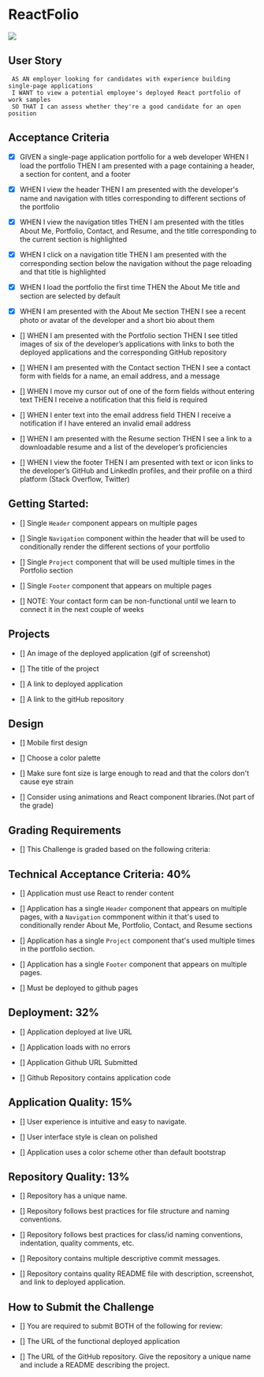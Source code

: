# ReactFolio

![](20-react-homework-demo-01.gif)

## User Story
     AS AN employer looking for candidates with experience building single-page applications
     I WANT to view a potential employee's deployed React portfolio of work samples
     SO THAT I can assess whether they're a good candidate for an open position



## Acceptance Criteria

- [x]    GIVEN a single-page application portfolio for a web developer
        WHEN I load the portfolio
        THEN I am presented with a page containing a header, a section for content, and a footer
   

- [x]    WHEN I view the header
        THEN I am presented with the developer's name and navigation with titles corresponding to different sections of the portfolio


- [x]    WHEN I view the navigation titles
        THEN I am presented with the titles About Me, Portfolio, Contact, and Resume, and the title corresponding to the current section is highlighted
   

- [x]    WHEN I click on a navigation title
        THEN I am presented with the corresponding section below the navigation without the page reloading and that title is highlighted


- [x]    WHEN I load the portfolio the first time
        THEN the About Me title and section are selected by default
 

- [x]    WHEN I am presented with the About Me section
        THEN I see a recent photo or avatar of the developer and a short bio about them


- []    WHEN I am presented with the Portfolio section
        THEN I see titled images of six of the developer’s applications with links to both the deployed applications and the corresponding GitHub repository


- []    WHEN I am presented with the Contact section
        THEN I see a contact form with fields for a name, an email address, and a message


- []    WHEN I move my cursor out of one of the form fields without entering text
        THEN I receive a notification that this field is required  

- []    WHEN I enter text into the email address field
        THEN I receive a notification if I have entered an invalid email address


- []    WHEN I am presented with the Resume section
        THEN I see a link to a downloadable resume and a list of the developer’s proficiencies
  

- []    WHEN I view the footer
        THEN I am presented with text or icon links to the developer’s GitHub and LinkedIn profiles, and their profile on a third platform (Stack Overflow, Twitter) 




## Getting Started:


- []    Single `Header` component appears on multiple pages

- []    Single `Navigation` component within the header that will be used to conditionally render the different sections of your portfolio  

- []    Single `Project` component that will be used multiple times in the Portfolio section   
            
- []    Single `Footer` component that appears on multiple pages 

- []    NOTE: Your contact form can be non-functional until we learn to connect it in the next couple of weeks

## Projects

- []    An image of the deployed application (gif of screenshot)

- []    The title of the project

- []    A link to deployed application

- []    A link to the gitHub repository


## Design

- []   Mobile first design

- []   Choose a color palette

- []   Make sure font size is large enough to read and that the colors don't cause eye strain

- []  Consider using animations and React component libraries.(Not part of the grade) 




## Grading Requirements

- [] This Challenge is graded based on the following criteria:



## Technical Acceptance Criteria: 40%
- []   Application must use React to render content

- []    Application has a single `Header` component that appears on multiple pages, with a `Navigation` commponent within it that's used to conditionally render About Me, Portfolio, Contact, and Resume sections

- []    Application has a single `Project` component that's used multiple times in the portfolio section.

- []  Application has a single `Footer` component that appears on multiple pages.

- []  Must be deployed to github pages   

  


## Deployment: 32%

- []    Application deployed at live URL

- []    Application loads with no errors

- []    Application Github URL Submitted

- []    Github Repository contains application code



## Application Quality: 15%
- []    User experience is intuitive and easy to navigate.

- []   User interface style is clean on polished

- []    Application uses a color scheme other than default bootstrap



## Repository Quality: 13%
- []    Repository has a unique name.

- []    Repository follows best practices for file structure and naming conventions.

- []    Repository follows best practices for class/id naming conventions, indentation, quality comments, etc.

- []    Repository contains multiple descriptive commit messages.

- []    Repository contains quality README file with description, screenshot, and link to deployed application.




## How to Submit the Challenge
- []    You are required to submit BOTH of the following for review:

- []    The URL of the functional deployed application

- []    The URL of the GitHub repository. Give the repository a unique name and include a README describing the project.